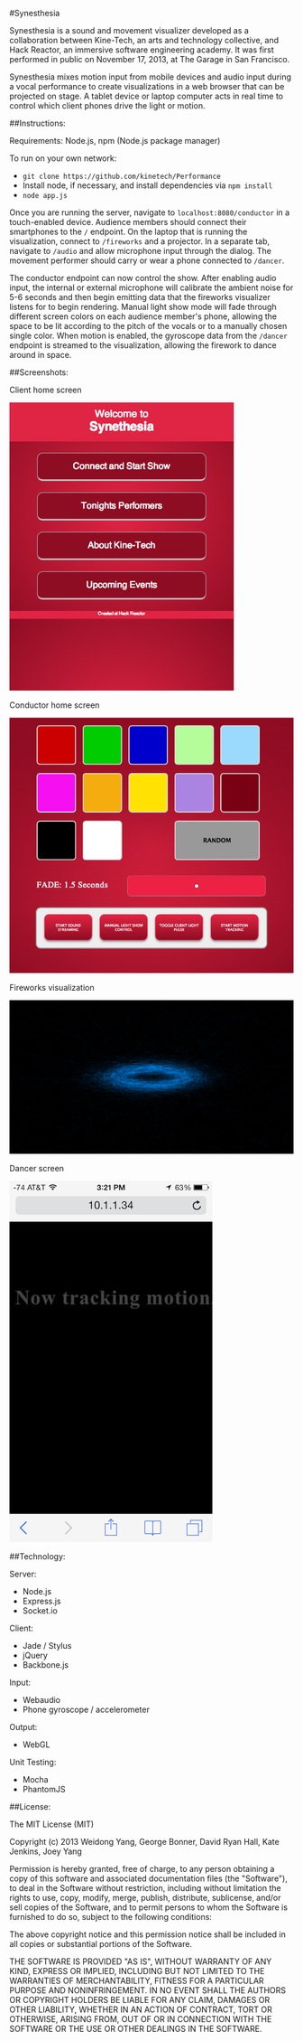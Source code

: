 #Synesthesia

Synesthesia is a sound and movement visualizer developed as a collaboration between Kine-Tech, an arts and technology collective, and Hack Reactor, an immersive software engineering academy. It was first performed in public on November 17, 2013, at The Garage in San Francisco.

Synesthesia mixes motion input from mobile devices and audio input during a vocal performance to create visualizations in a web browser that can be projected on stage. A tablet device or laptop computer acts in real time to control which client phones drive the light or motion.


##Instructions:

Requirements: Node.js, npm (Node.js package manager)

To run on your own network:
  - `git clone https://github.com/kinetech/Performance`
  - Install node, if necessary, and install dependencies via `npm install`
  - `node app.js`

Once you are running the server, navigate to `localhost:8080/conductor` in a touch-enabled device. Audience members should connect their smartphones to the `/` endpoint. On the laptop that is running the visualization, connect to `/fireworks` and a projector. In a separate tab, navigate to `/audio` and allow microphone input through the dialog. The movement performer should carry or wear a phone connected to `/dancer`.

The conductor endpoint can now control the show. After enabling audio input, the internal or external microphone will calibrate the ambient noise for 5-6 seconds and then begin emitting data that the fireworks visualizer listens for to begin rendering. Manual light show mode will fade through different screen colors on each audience member's phone, allowing the space to be lit according to the pitch of the vocals or to a manually chosen single color. When motion is enabled, the gyroscope data from the `/dancer` endpoint is streamed to the visualization, allowing the firework to dance around in space. 

##Screenshots:

Client home screen

![Client home screen](/screenshots/clientHomeScreen.png "Client home screen")

Conductor home screen

![Conductor home screen](/screenshots/conductorScreen.png "Conductor home screen")

Fireworks visualization

![Fireworks visualization](/screenshots/fireworks.png "Fireworks display with audio and phone motion")

Dancer screen

![Dancer screen](/screenshots/dancer.png "Dancer display")


##Technology:

Server:
  - Node.js
  - Express.js
  - Socket.io

Client:
  - Jade / Stylus
  - jQuery
  - Backbone.js

Input:
  - Webaudio
  - Phone gyroscope / accelerometer

Output:
  - WebGL

Unit Testing:
  - Mocha
  - PhantomJS

##License:

The MIT License (MIT)

Copyright (c) 2013 Weidong Yang, George Bonner, David Ryan Hall, Kate Jenkins, Joey Yang

Permission is hereby granted, free of charge, to any person obtaining a copy of this software and associated documentation files (the "Software"), to deal in the Software without restriction, including without limitation the rights to use, copy, modify, merge, publish, distribute, sublicense, and/or sell copies of the Software, and to permit persons to whom the Software is furnished to do so, subject to the following conditions:

The above copyright notice and this permission notice shall be included in
all copies or substantial portions of the Software.

THE SOFTWARE IS PROVIDED "AS IS", WITHOUT WARRANTY OF ANY KIND, EXPRESS OR IMPLIED, INCLUDING BUT NOT LIMITED TO THE WARRANTIES OF MERCHANTABILITY, FITNESS FOR A PARTICULAR PURPOSE AND NONINFRINGEMENT. IN NO EVENT SHALL THE AUTHORS OR COPYRIGHT HOLDERS BE LIABLE FOR ANY CLAIM, DAMAGES OR OTHER LIABILITY, WHETHER IN AN ACTION OF CONTRACT, TORT OR OTHERWISE, ARISING FROM, OUT OF OR IN CONNECTION WITH THE SOFTWARE OR THE USE OR OTHER DEALINGS IN THE SOFTWARE.
